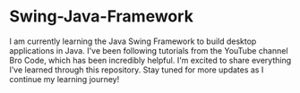 # Swing-Java-Framework
I am currently learning the Java Swing Framework to build desktop applications in Java. I've been following tutorials from the YouTube channel Bro Code, which has been incredibly helpful.  I'm excited to share everything I’ve learned through this repository. Stay tuned for more updates as I continue my learning journey!
